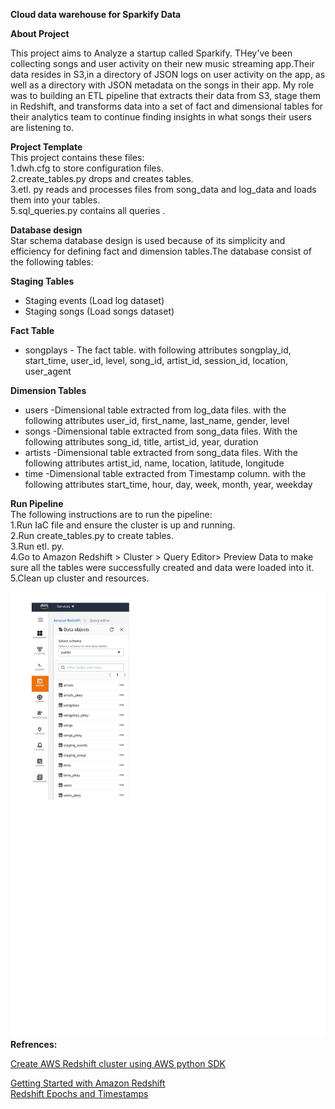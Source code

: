 **Cloud data warehouse for Sparkify Data**

**About Project**


This project aims to Analyze a startup called Sparkify. THey've been collecting  songs and user activity on their new music streaming app.Their data resides in S3,in a directory of JSON logs on user activity on the app, as well as a directory with JSON metadata on the songs in their app.
My role was to building an ETL pipeline that extracts their data from S3, stage them in Redshift, and transforms data into a set of fact and dimensional tables for their analytics team to continue finding insights in what songs their users are listening to.


**Project Template**  
This project contains these files:  
1.dwh.cfg to store configuration files.  
2.create_tables.py drops and creates tables.  
3.etl. py reads and processes files from song_data and log_data and loads them into your tables.  
5.sql_queries.py contains all queries .  


**Database design**  
Star schema database design is used because of its simplicity and efficiency for defining fact and dimension tables.The database consist of the following tables:
   
**Staging Tables**  
  - Staging events (Load log dataset)  
  - Staging songs (Load songs dataset)

**Fact Table**   
- songplays - The fact table. with following attributes
songplay_id, start_time, user_id, level, song_id, artist_id, session_id, location, user_agent 

**Dimension Tables**  
- users -Dimensional table extracted from log_data files. with the following attributes user_id, first_name, last_name, gender, level
- songs -Dimensional table extracted from song_data files. With the following attributes song_id, title, artist_id, year, duration
- artists -Dimensional table extracted from song_data files. With the following attributes artist_id, name, location, latitude, longitude 
- time -Dimensional table extracted from Timestamp column. with the following attributes start_time, hour, day, week, month, year, weekday

**Run Pipeline**  
The following instructions are to run the pipeline:  
1.Run IaC file and ensure the cluster is up and running.  
2.Run create_tables.py to create tables.  
3.Run etl. py.  
4.Go to Amazon Redshift > Cluster > Query Editor> Preview Data to make sure all the tables were successfully created and data were loaded into it.  
5.Clean up cluster and resources.

![Screenshot](tables.png)
**Refrences:**

[Create AWS Redshift cluster using AWS python SDK](https://shravan-kuchkula.github.io/create-aws-redshift-cluster/#step-4-load-partitioned-data-from-s3-into-the-table-just-created)  

[Getting Started with Amazon Redshift
](https://aws.amazon.com/redshift/getting-started/?p=rs&bttn=hero&exp=b)  
[Redshift Epochs and Timestamps](https://www.fernandomc.com/posts/redshift-epochs-and-timestamps/)
